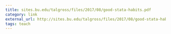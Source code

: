 ```yaml
---
title: ‎sites.bu.edu/talgross/files/2017/08/good-stata-habits.pdf
category: link
external_url: http://sites.bu.edu/talgross/files/2017/08/good-stata-habits.pdf
tags: teach
---
```

